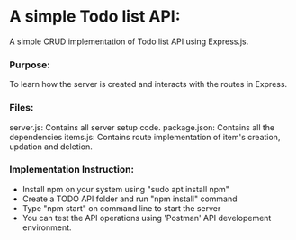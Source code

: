 # A simple Todo list API:
A simple CRUD implementation of Todo list API using Express.js.

### Purpose:
To learn how the server is created and interacts with the routes in Express.

### Files:
server.js: Contains all server setup code.
package.json: Contains all the dependencies
items.js: Contains route implementation of item's creation, updation and deletion.

### Implementation Instruction:
- Install npm on your system using "sudo apt install npm"
- Create a TODO API folder and run "npm install" command
- Type "npm start" on command line to start the server
- You can test the API operations using 'Postman' API developement environment.
